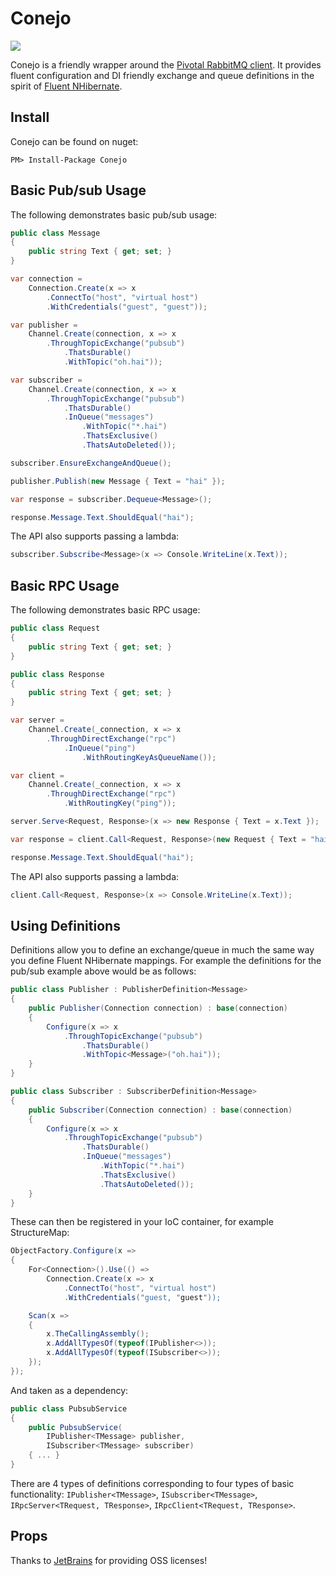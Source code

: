 Conejo
=============

<img src="https://raw.github.com/mikeobrien/Conejo/master/misc/logo.png"/>

Conejo is a friendly wrapper around the [Pivotal RabbitMQ client](https://www.rabbitmq.com/dotnet.html). It provides fluent configuration and DI friendly exchange and queue definitions in the spirit of [Fluent NHibernate](http://www.fluentnhibernate.org/).

Install
------------

Conejo can be found on nuget:

    PM> Install-Package Conejo

Basic Pub/sub Usage
------------

The following demonstrates basic pub/sub usage:

```csharp
public class Message
{
    public string Text { get; set; }
}

var connection =
    Connection.Create(x => x
        .ConnectTo("host", "virtual host")
        .WithCredentials("guest", "guest"));

var publisher =
    Channel.Create(connection, x => x
        .ThroughTopicExchange("pubsub")
            .ThatsDurable()
            .WithTopic("oh.hai"));

var subscriber =
    Channel.Create(connection, x => x
        .ThroughTopicExchange("pubsub")
            .ThatsDurable()
            .InQueue("messages")
                .WithTopic("*.hai")
                .ThatsExclusive()
                .ThatsAutoDeleted());

subscriber.EnsureExchangeAndQueue();

publisher.Publish(new Message { Text = "hai" });

var response = subscriber.Dequeue<Message>();

response.Message.Text.ShouldEqual("hai");
```

The API also supports passing a lambda:

```csharp
subscriber.Subscribe<Message>(x => Console.WriteLine(x.Text));
```

Basic RPC Usage
------------

The following demonstrates basic RPC usage:

```csharp
public class Request
{
    public string Text { get; set; }
}

public class Response
{
    public string Text { get; set; }
}

var server = 
    Channel.Create(_connection, x => x
        .ThroughDirectExchange("rpc")
            .InQueue("ping")
                .WithRoutingKeyAsQueueName());

var client = 
    Channel.Create(_connection, x => x
        .ThroughDirectExchange("rpc")
            .WithRoutingKey("ping"));

server.Serve<Request, Response>(x => new Response { Text = x.Text });

var response = client.Call<Request, Response>(new Request { Text = "hai" });

response.Message.Text.ShouldEqual("hai");
```

The API also supports passing a lambda:

```csharp
client.Call<Request, Response>(x => Console.WriteLine(x.Text));
```

Using Definitions
------------

Definitions allow you to define an exchange/queue in much the same way you define Fluent NHibernate mappings. For example the definitions for the pub/sub example above would be as follows:

```csharp
public class Publisher : PublisherDefinition<Message>
{
    public Publisher(Connection connection) : base(connection)
    {
        Configure(x => x
            .ThroughTopicExchange("pubsub")
                .ThatsDurable()
                .WithTopic<Message>("oh.hai"));
    }
}

public class Subscriber : SubscriberDefinition<Message>
{
    public Subscriber(Connection connection) : base(connection)
    {
        Configure(x => x
            .ThroughTopicExchange("pubsub")
                .ThatsDurable()
                .InQueue("messages")
                    .WithTopic("*.hai")
                    .ThatsExclusive()
                    .ThatsAutoDeleted());
    }
}
```

These can then be registered in your IoC container, for example StructureMap:

```csharp
ObjectFactory.Configure(x =>
{
    For<Connection>().Use(() => 
        Connection.Create(x => x
            .ConnectTo("host", "virtual host")
            .WithCredentials("guest, "guest"));

    Scan(x =>
    {
        x.TheCallingAssembly(); 
        x.AddAllTypesOf(typeof(IPublisher<>));
        x.AddAllTypesOf(typeof(ISubscriber<>));
    });
});
```

And taken as a dependency:

```csharp
public class PubsubService
{
    public PubsubService(
        IPublisher<TMessage> publisher,
        ISubscriber<TMessage> subscriber)
    { ... }
}
```

There are 4 types of definitions corresponding to four types of basic functionality: `IPublisher<TMessage>`, `ISubscriber<TMessage>`, `IRpcServer<TRequest, TResponse>`, `IRpcClient<TRequest, TResponse>`.

Props
------------

Thanks to [JetBrains](http://www.jetbrains.com/) for providing OSS licenses!
